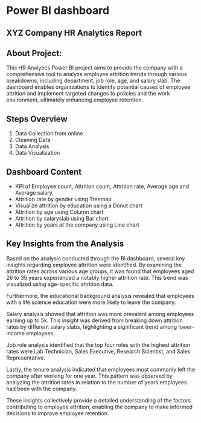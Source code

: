 
# Power BI dashboard



## XYZ Company HR Analytics Report
## About Project:
This HR Analytics Power BI project aims to provide the company with a comprehensive tool to analyze employee attrition trends through various breakdowns, including department, job role, age, and salary slab. The dashboard enables organizations to identify potential causes of employee attrition and implement targeted changes to policies and the work environment, ultimately enhancing employee retention.


## Steps Overview
1. Data Collection from online
2. Cleaning Data
3. Data Analysis
4. Data Visualization

## Dashboard Content
* KPI of Employee count, Attrition count, Attrition rate, Average age and Average salary.
* Attrition rate by gender using Treemap
* Visualize attrition by education using a Donut chart
* Attrition by age using Column chart
* Attrition by salaryslab using Bar chart
* Attrition by years at the company using Line chart

## Key Insights from the Analysis
Based on the analysis conducted through the BI dashboard, several key insights regarding employee attrition were identified. By examining the attrition rates across various age groups, it was found that employees aged 26 to 35 years experienced a notably higher attrition rate. This trend was visualized using age-specific attrition data.

Furthermore, the educational background analysis revealed that employees with a life science education were more likely to leave the company.

Salary analysis showed that attrition was more prevalent among employees earning up to 5k. This insight was derived from breaking down attrition rates by different salary slabs, highlighting a significant trend among lower-income employees.

Job role analysis identified that the top four roles with the highest attrition rates were Lab Technician, Sales Executive, Research Scientist, and Sales Representative. 

Lastly, the tenure analysis indicated that employees most commonly left the company after working for one year. This pattern was observed by analyzing the attrition rates in relation to the number of years employees had been with the company.

These insights collectively provide a detailed understanding of the factors contributing to employee attrition, enabling the company to make informed decisions to improve employee retention.
